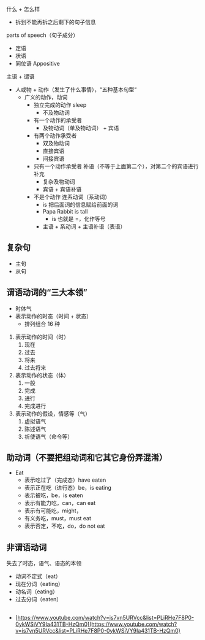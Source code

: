 
什么 + 怎么样
- 拆到不能再拆之后剩下的句子信息

parts of speech（句子成分）
- 定语
- 状语
-  同位语 Appositive

主语 + 谓语

- 人或物 + 动作（发生了什么事情），“五种基本句型“
    - 广义的动作，动词
        - 独立完成的动作  sleep
            - 不及物动词
        -  有一个动作的承受者
            - 及物动词（单及物动词） + 宾语 
        - 有两个动作承受者
            - 双及物动词
            - 直接宾语
            - 间接宾语
        - 只有一个动作承受者 补语（不等于上面第二个），对第二个的宾语进行补充
            - 复杂及物动词
            - 宾语 + 宾语补语
        - 不是个动作 连系动词（系动词）
            - is 把后面词的信息赋给前面的词
            - Papa Rabbit is tall
                - is 也就是 =，化作等号
            - 主语 + 系动词 + 主语补语（表语）


## 复杂句

- 主句
- 从句

## 谓语动词的“三大本领”
- 时体气
- 表示动作的时态（时间 + 状态）
   - 排列组合 16 种
1. 表示动作的时间（时）
   1. 现在
   2. 过去
   3. 将来
   4. 过去将来
2. 表示动作的状态（体）
   1. 一般
   2. 完成
   3. 进行
   4. 完成进行
3. 表示动作的假设，情感等（气）
   1. 虚拟语气
   2. 陈述语气
   3. 祈使语气（命令等）


## 助动词（不要把组动词和它其它身份弄混淆）

- Eat
  - 表示吃过了（完成态）have eaten
  - 表示正在吃（进行态）be，is eating
  - 表示被吃，be，is eaten
  - 表示有能力吃，can，can eat
  - 表示有可能吃，might，
  - 有义务吃，must，must eat
  - 表示否定，不吃，do，do not eat


## 非谓语动词
失去了时态，语气、语态的本领
- 动词不定式（eat）
- 现在分词（eating）
- 动名词（eating）
- 过去分词（eaten）

## 
- [https://www.youtube.com/watch?v=is7vn5URVcc&list=PLiRHe7F8P0-0ykWSiVY9Ia431TB-HzQm0](https://www.youtube.com/watch?v=is7vn5URVcc&list=PLiRHe7F8P0-0ykWSiVY9Ia431TB-HzQm0)